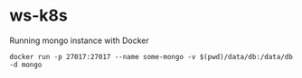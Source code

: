# ws-k8s

Running mongo instance with Docker

```
docker run -p 27017:27017 --name some-mongo -v $(pwd)/data/db:/data/db -d mongo
```